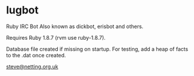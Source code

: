 # lugbot
Ruby IRC Bot
Also known as dickbot, erisbot and others.

Requires Ruby 1.8.7 (rvm use ruby-1.8.7).

Database file created if missing on startup.  For testing, add a heap of facts to the .dat once created.

steve@netting.org.uk
